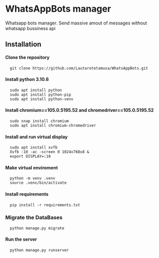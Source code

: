 # WhatsAppBots manager

Whatsapp bots manager. Send massive amout of messages without whatsapp bussiness api


## Installation

#### Clone the repository
```
  git clone https://github.com/Lautarotetamusa/WhatsAppBots.git
```

#### Install python 3.10.6
```
  sudo apt install python
  sudo apt install python-pip
  sudo apt install python-venv
```

#### Install chromium==105.0.5195.52 and chromedriver==105.0.5195.52
```
  sudo snap install chromium
  sudo apt install chromium-chromedriver
```
#### Install and run virtual display
```
  sudo apt install xvfb
  Xvfb :10 -ac -screen 0 1024x768x8 &
  export DISPLAY=:10
```

#### Make virtual enviroment
```
  python -m venv .venv
  source .venv/bin/activate
```

#### Install requirements
```
  pip install -r requirements.txt
```

### Migrate the DataBases
```
  python manage.py migrate
```

#### Run the server
```
  python manage.py runserver
